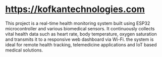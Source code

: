 # https://kofkantechnologies.com 
This project is a real-time health monitoring system built using ESP32 microcontroller and various biomedical sensors. It continuously collects vital health data such as heart rate, body temperature, oxygen saturation and transmits it to a responsive web dashboard via Wi-Fi. the system is ideal for remote health tracking, telemedicine applications and IoT based medical solutions.
